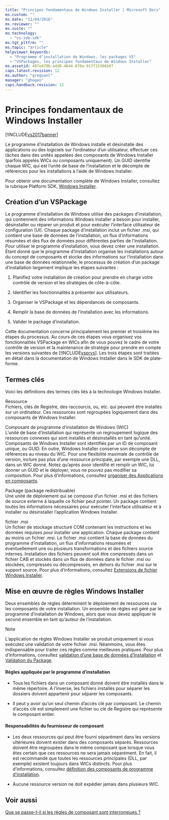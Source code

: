 ```yaml
---
title: "Principes fondamentaux de Windows Installer | Microsoft Docs"
ms.custom: ""
ms.date: "11/04/2016"
ms.reviewer: ""
ms.suite: ""
ms.technology: 
  - "vs-ide-sdk"
ms.tgt_pltfrm: ""
ms.topic: "article"
helpviewer_keywords: 
  - "Programme d’installation de Windows, les packages VS"
  - "VSPackages, les principes fondamentaux de Windows Installer"
ms.assetid: 497e479b-add8-4644-870a-917f15306b97
caps.latest.revision: 12
ms.author: "gregvanl"
manager: "ghogen"
caps.handback.revision: 12
---
```

# Principes fondamentaux de Windows Installer
[!INCLUDE[vs2017banner](../../code-quality/includes/vs2017banner.md)]

Le programme d’installation de Windows installe et désinstalle des applications ou des logiciels sur l’ordinateur d’un utilisateur, effectuer ces tâches dans des unités appelées des composants de Windows Installer \(parfois appelés WICs ou composants uniquement\). Un GUID identifie chaque WIC, qui est l’unité de base de l’installation et le décompte de références pour les installations à l’aide de Windows Installer.  
  
 Pour obtenir une documentation complète de Windows Installer, consultez la rubrique Platform SDK, [Windows Installer](http://msdn.microsoft.com/library/aa372866.aspx).  
  
## Création d’un VSPackage  
 Le programme d’installation de Windows utilise des packages d’installation, qui contiennent des informations Windows Installer a besoin pour installer, désinstaller ou réparer un produit et pour exécuter l’interface utilisateur de configuration \(UI\). Chaque package d’installation inclut un fichier .msi, qui contient une base de données de l’installation, un flux d’informations résumées et des flux de données pour différentes parties de l’installation. Pour utiliser le programme d’installation, vous devez créer une installation. Étant donné que le programme d’installation organise les installations autour du concept de composants et stocke des informations sur l’installation dans une base de données relationnelle, le processus de création d’un package d’installation largement implique les étapes suivantes :  
  
1.  Planifiez votre installation de création pour prendre en charge votre contrôle de version et les stratégies de côte\-à\-côte.  
  
2.  Identifier les fonctionnalités à présenter aux utilisateurs.  
  
3.  Organiser le VSPackage et les dépendances de composants.  
  
4.  Remplir la base de données de l’installation avec les informations.  
  
5.  Valider le package d’installation.  
  
 Cette documentation concerne principalement les premier et troisième les étapes du processus. Au cours de ces étapes vous organisez vos fonctionnalités VSPackage en WICs afin de vous pouvez le cadre de votre contrôle de version et la maintenance de stratégie pour prendre en compte les versions suivantes de [!INCLUDE[vsprvs](../../code-quality/includes/vsprvs_md.md)]. Les trois étapes sont traitées en détail dans la documentation de Windows Installer dans le SDK de plate\-forme.  
  
## Termes clés  
 Voici les définitions des termes clés liés à la technologie Windows Installer.  
  
 Ressource  
 Fichiers, clés de Registre, des raccourcis, ou, etc. qui peuvent être installés sur un ordinateur. Ces ressources sont regroupées logiquement dans des composants de Windows Installer.  
  
 Composant de programme d’installation de Windows \(WIC\)  
 L’unité de base d’installation qui représente un regroupement logique des ressources connexes qui sont installés et désinstallés en tant qu’unité. Composants de Windows Installer sont identifiés par un ID de composant unique, ou GUID. En outre, Windows Installer conserve son décompte de références au niveau du WIC. Pour une flexibilité maximale de contrôle de version, inclure pas plus d’une ressource principale, par exemple une DLL, dans un WIC donné. Notez qu’après avoir identifié et remplir un WIC, lui donner un GUID et le déployer, vous ne pouvez pas modifier sa composition. Pour plus d’informations, consultez [organiser des Applications en composants](http://msdn.microsoft.com/library/aa370561.aspx).  
  
 Package \(package redistribuable\)  
 Une unité de déploiement qui se compose d’un fichier .msi et des fichiers de source externe à laquelle ce fichier peut pointer. Un package contient toutes les informations nécessaires pour exécuter l’interface utilisateur et à installer ou désinstaller l’application Windows Installer.  
  
 fichier .msi  
 Un fichier de stockage structuré COM contenant les instructions et les données requises pour installer une application. Chaque package contient au moins un fichier .msi. Le fichier .msi contient la base de données du programme d’installation, un flux d’informations résumées et éventuellement une ou plusieurs transformations et des fichiers source internes. Installation des fichiers peuvent soit être compressés dans un fichier CAB et stockés dans un flux de données dans le fichier .msi ou stockées, compressés ou décompressés, en dehors du fichier .msi sur le support source. Pour plus d’informations, consultez [Extensions de fichier Windows Installer](http://msdn.microsoft.com/library/aa372842\(VS.85\).aspx).  
  
## Mise en œuvre de règles Windows Installer  
 Deux ensembles de règles déterminent le déploiement de ressources via les composants de votre installation. Un ensemble de règles est géré par le programme d’installation de Windows, alors que vous devez appliquer le second ensemble en tant qu’auteur de l’installation.  
  
> [!NOTE]
>  L’application de règles Windows Installer se produit uniquement si vous exécutez une validation de votre fichier .msi. Néanmoins, vous êtes indispensable pour traiter ces règles comme meilleures pratiques. Pour plus d’informations, consultez [validation d’une base de données d’Installation](http://msdn.microsoft.com/library/aa372477\(VS.85\).aspx) et [Validation du Package](http://msdn.microsoft.com/library/aa370569\(VS.85\).aspx).  
  
#### Règles appliquée par le programme d’installation  
  
-   Tous les fichiers dans un composant donné doivent être installés dans le même répertoire. À l’inverse, les fichiers installés pour séparer les dossiers doivent appartenir pour séparer les composants.  
  
-   Il peut y avoir qu’un seul chemin d’accès clé par composant. Le chemin d’accès clé est simplement une fichier ou clé de Registre qui représente le composant entier.  
  
#### Responsabilités du fournisseur de composant  
  
-   Les deux ressources qui peut être fourni séparément dans les versions ultérieures doivent exister dans des composants séparés. Ressources doivent être regroupées dans le même composant que lorsque vous êtes certain que ces ressources ne sera jamais séparément. En fait, il est recommandé que toutes les ressources principales \(DLL, par exemple\) existent toujours dans WICs distincts. Pour plus d’informations, consultez [définition des composants de programme d’installation](http://msdn.microsoft.com/library/aa368269\(VS.85\).aspx).  
  
-   Aucune ressource version ne doit expédier jamais dans plusieurs WIC.  
  
## Voir aussi  
 [Que se passe\-t\-il si les règles de composant sont interrompues ?](http://msdn.microsoft.com/library/aa372795\(VS.85\).aspx)